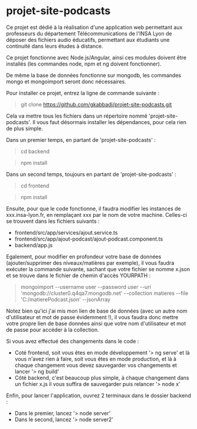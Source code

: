 # projet-site-podcasts

Ce projet est dédié à la 
réalisation d'une application 
web permettant aux professeurs 
du département Télécommunications 
de l'INSA Lyon de déposer des 
fichiers audio éducatifs, 
permettant aux étudiants 
une continuité dans leurs études à distance.

Ce projet fonctionne avec Node.js/Angular, 
ainsi ces modules doivent être 
installés (les commandes node, 
npm et ng doivent fonctionner).

De même la base de données fonctionne
sur mongodb, les commandes mongo 
et mongoimport seront donc nécessaires.

Pour installer ce projet, entrez la
ligne de commande suivante : 

> git clone https://github.com/gkabbadj/projet-site-podcasts.git

Cela va mettre tous les fichiers dans
un répertoire nommé 'projet-site-podcasts'. Il 
vous faut désormais installer les dépendances, pour cela
rien de plus simple. 

Dans un premier temps, en 
partant de 'projet-site-podcasts' : 

> cd backend

> npm install

Dans un second temps, toujours en
partant de 'projet-site-podcasts' : 

> cd frontend

> npm install

Ensuite, pour que le code fonctionne, 
il faudra modifier les instances de 
xxx.insa-lyon.fr, en remplaçant xxx par 
le nom de votre machine. Celles-ci se 
trouvent dans les fichiers suivants : 
- frontend/src/app/services/ajout.service.ts
- frontend/src/app/ajout-podcast/ajout-podcast.component.ts
- backend/app.js

Egalement, pour modifier en profondeur votre
base de données (ajouter/supprimer des niveaux/matières par exemple),
il vous faudra exécuter la commande suivante,
sachant que votre fichier se nomme x.json
et se trouve dans le fichier de chemin
d'accès YOURPATH :

> mongoimport --username user --password 
user --uri 'mongodb://cluster0.q4qa7.mongodb.net' 
--collection matieres --file 
'C:/matierePodcast.json' --jsonArray

Notez bien qu'ici j'ai mis mon lien de base de données 
(avec un autre nom d'utilisateur et mot de passe évidemment !),
il vous faudra donc mettre votre propre lien 
de base données ainsi que votre nom d'utilisateur et 
mot de passe pour accéder à la collection.

Si vous avez effectué des changements dans le code : 
- Coté frontend, soit vous êtes en mode développement
'> ng serve' et là vous n'avez rien à faire, soit vous 
êtes en mode production, et là à chaque changement vous devez
sauvegarder vos changements et lancer '> ng build'
- Côté backend, c'est beaucoup plus simple, à chaque changement dans 
un fichier x.js il vous suffira de sauvegarder puis relancer '> node x'

Enfin, pour lancer l'application, ouvrez 2 terminaux dans le dossier backend : 
- Dans le premier, lancez '> node server'
- Dans le second, lancez '> node server2'
